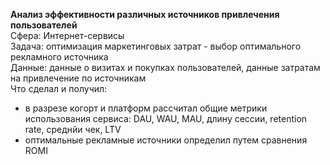 **Анализ эффективности различных источников привлечения пользователей**<br>
Сфера: Интернет-сервисы<br>
Задача: оптимизация маркетинговых затрат - выбор оптимального рекламного источника<br>
Данные: данные о визитах и покупках пользователей, данные затратам на привлечение по источникам<br>
Что сделал и получил:
- в разрезе когорт и платформ рассчитал общие метрики использования сервиса: DAU, WAU, MAU, длину сессии, retention rate, среднйи чек, LTV<br>
- оптимальные рекламные источники определил путем сравнения ROMI<br>
